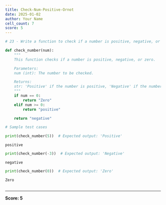 ```yaml
---
title: Check-Num-Positive-Ornot
date: 2025-01-02
author: Your Name
cell_count: 7
score: 5
---
```


```python
# 23 - Write a function to check if a number is positive, negative, or zero.
```


```python
def check_number(num):
    """
    This function checks if a number is positive, negative, or zero.

    Parameters:
    num (int): The number to be checked.

    Returns:
    str: 'Positive' if the number is positive, 'Negative' if the number is negative, 'Zero' if the number is zero.
    """
    if num == 0:
        return "Zero"
    elif num >= 0:
        return "positive"

    return "negative"
```


```python
# Sample test cases
```


```python
print(check_number(5))  # Expected output: 'Positive'
```

    positive



```python
print(check_number(-3))  # Expected output: 'Negative'
```

    negative



```python
print(check_number(0))  # Expected output: 'Zero'
```

    Zero



```python

```


---
**Score: 5**
